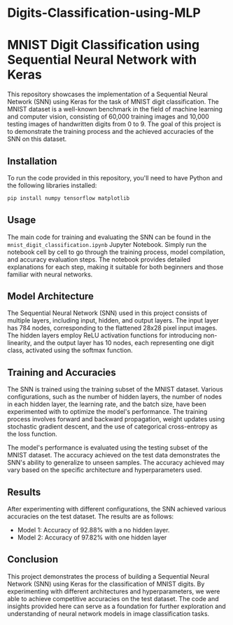 # Digits-Classification-using-MLP


# MNIST Digit Classification using Sequential Neural Network with Keras

This repository showcases the implementation of a Sequential Neural Network (SNN) using Keras for the task of MNIST digit classification. The MNIST dataset is a well-known benchmark in the field of machine learning and computer vision, consisting of 60,000 training images and 10,000 testing images of handwritten digits from 0 to 9. The goal of this project is to demonstrate the training process and the achieved accuracies of the SNN on this dataset.

## Installation

To run the code provided in this repository, you'll need to have Python and the following libraries installed:

```bash
pip install numpy tensorflow matplotlib
```

## Usage

The main code for training and evaluating the SNN can be found in the `mnist_digit_classification.ipynb` Jupyter Notebook. Simply run the notebook cell by cell to go through the training process, model compilation, and accuracy evaluation steps. The notebook provides detailed explanations for each step, making it suitable for both beginners and those familiar with neural networks.

## Model Architecture

The Sequential Neural Network (SNN) used in this project consists of multiple layers, including input, hidden, and output layers. The input layer has 784 nodes, corresponding to the flattened 28x28 pixel input images. The hidden layers employ ReLU activation functions for introducing non-linearity, and the output layer has 10 nodes, each representing one digit class, activated using the softmax function.

## Training and Accuracies

The SNN is trained using the training subset of the MNIST dataset. Various configurations, such as the number of hidden layers, the number of nodes in each hidden layer, the learning rate, and the batch size, have been experimented with to optimize the model's performance. The training process involves forward and backward propagation, weight updates using stochastic gradient descent, and the use of categorical cross-entropy as the loss function.

The model's performance is evaluated using the testing subset of the MNIST dataset. The accuracy achieved on the test data demonstrates the SNN's ability to generalize to unseen samples. The accuracy achieved may vary based on the specific architecture and hyperparameters used.

## Results

After experimenting with different configurations, the SNN achieved various accuracies on the test dataset. The results are as follows:
- Model 1: Accuracy of 92.88% with a no hidden layer.
- Model 2: Accuracy of 97.82% with one hidden layer


## Conclusion

This project demonstrates the process of building a Sequential Neural Network (SNN) using Keras for the classification of MNIST digits. By experimenting with different architectures and hyperparameters, we were able to achieve competitive accuracies on the test dataset. The code and insights provided here can serve as a foundation for further exploration and understanding of neural network models in image classification tasks.
